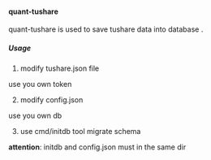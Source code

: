 #### quant-tushare

quant-tushare is used to save tushare data into database .

##### Usage

1. modify tushare.json file

use you own token

2. modify config.json

use you own db

3. use cmd/initdb tool migrate schema

**attention**: initdb and config.json must in the same dir

